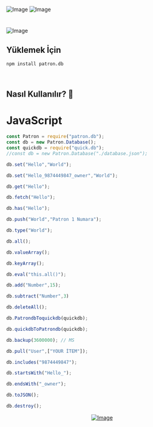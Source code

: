 ![Image](https://img.shields.io/npm/v/patron.db?color=%2351F9C0&label=patron.db) 
![Image](https://img.shields.io/npm/dt/patron.db.svg?color=%2351FC0&maxAge=3600) 
#
![Image](https://nodei.co/npm/patron.db.png?downloads=true&downloadRank=true&stars=true)
<br>


## Yüklemek İçin
```npm
npm install patron.db
```
<br>

## Nasıl Kullanılır? 💫

# JavaScript 
```js
const Patron = require("patron.db");
const db = new Patron.Database();
const quickdb = require("quick.db");
//const db = new Patron.Database("./database.json");

db.set("Hello","World");

db.set("Hello_9874449847_owner","World");

db.get("Hello");

db.fetch("Hello");

db.has("Hello");

db.push("World","Patron 1 Numara");

db.type("World");

db.all();

db.valueArray();

db.keyArray();

db.eval("this.all()");

db.add("Number",15);

db.subtract("Number",3)

db.deleteAll();

db.PatrondbToquickdb(quickdb);

db.quickdbToPatrondb(quickdb);

db.backup(3600000); // MS

db.pull("User",["YOUR İTEM"]);

db.includes("9874449847");

db.startsWith("Hello_");

db.endsWith("_owner");

db.toJSON();

db.destroy();


```
<div align="center">

[![Image](https://cdn.discordapp.com/attachments/838063860928872469/838123752423686164/unknown.png)](https://discord.gg/FXWkSJYm)
</div>
